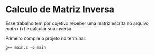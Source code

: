 # Calculo de Matriz Inversa

Esse trabalho tem por objetivo receber uma matriz escrita no arquivo *matrix.txt* e calcular sua inversa

Primeiro compile o projeto no terminal:

```
g++ main.c -o main
```
